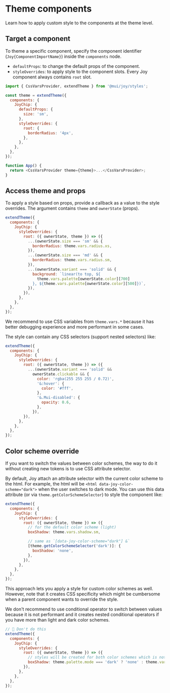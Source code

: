 # Theme components

<p class="description">Learn how to apply custom style to the components at the theme level.</p>

<!-- This page should answer: -->
<!-- How to customize a component -->
<!-- How to target specific prop -->

## Target a component

To theme a specific component, specify the component identifier (`Joy{ComponentImportName}`) inside the `components` node.

- `defaultProps`: to change the default props of the component.
- `styleOverrides`: to apply style to the component slots. Every Joy component always contains `root` slot.

```js
import { CssVarsProvider, extendTheme } from '@mui/joy/styles';

const theme = extendTheme({
  components: {
    JoyChip: {
      defaultProps: {
        size: 'sm',
      },
      styleOverrides: {
        root: {
          borderRadius: '4px',
        },
      },
    },
  },
});

function App() {
  return <CssVarsProvider theme={theme}>...</CssVarsProvider>;
}
```

## Access theme and props

To apply a style based on props, provide a callback as a value to the style overrides. The argument contains `theme` and `ownerState` (props).

```js
extendTheme({
  components: {
    JoyChip: {
      styleOverrides: {
        root: ({ ownerState, theme }) => ({
          ...(ownerState.size === 'sm' && {
            borderRadius: theme.vars.radius.xs,
          }),
          ...(ownerState.size === 'md' && {
            borderRadius: theme.vars.radius.sm,
          }),
          ...(ownerState.variant === 'solid' && {
            background: `linear(to top, ${
              theme.vars.palette[ownerState.color][700]
            }, ${theme.vars.palette[ownerState.color][500]})`,
          }),
        }),
      },
    },
  },
});
```

We recommend to use CSS variables from `theme.vars.*` because it has better debugging experience and more performant in some cases.

The style can contain any CSS selectors (support nested selectors) like:

```js
extendTheme({
  components: {
    JoyChip: {
      styleOverrides: {
        root: ({ ownerState, theme }) => ({
          ...(ownerState.variant === 'solid' &&
            ownerState.clickable && {
              color: 'rgba(255 255 255 / 0.72)',
              '&:hover': {
                color: '#fff',
              },
              '&.Mui-disabled': {
                opacity: 0.6,
              },
            }),
        }),
      },
    },
  },
});
```

## Color scheme override

If you want to switch the values between color schemes, the way to do it without creating new tokens is to use CSS attribute selector.

By default, Joy attach an attribute selector with the current color scheme to the html. For example, the html will be `<html data-joy-color-scheme="dark">` when the user switches to dark mode. You can use this data attribute (or via `theme.getColorSchemeSelector`) to style the component like:

```js
extendTheme({
  components: {
    JoyChip: {
      styleOverrides: {
        root: ({ ownerState, theme }) => ({
          // for the default color scheme (light)
          boxShadow: theme.vars.shadow.sm,

          // same as `[data-joy-color-scheme="dark"] &`
          [theme.getColorSchemeSelector('dark')]: {
            boxShadow: 'none',
          },
        }),
      },
    },
  },
});
```

This approach lets you apply a style for custom color schemes as well. However, note that it creates CSS specificity which might be cumbersome when a parent component wants to override the style.

We don't recommend to use conditional operator to switch between values because it is not performant and it creates nested conditional operators if you have more than light and dark color schemes.

```js
// 🚫 Don't do this
extendTheme({
  components: {
    JoyChip: {
      styleOverrides: {
        root: ({ ownerState, theme }) => ({
          // styles will be created for both color schemes which is not performant
          boxShadow: theme.palette.mode === 'dark' ? 'none' : theme.vars.shadow.sm,
        }),
      },
    },
  },
});
```
